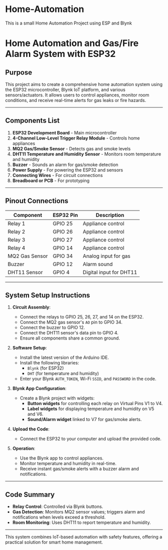 # Home-Automation
This is a small Home Automation Project using ESP and Blynk 


# Home Automation and Gas/Fire Alarm System with ESP32

## Purpose
This project aims to create a comprehensive home automation system using the ESP32 microcontroller, Blynk IoT platform, and various sensors/actuators. It allows users to control appliances, monitor room conditions, and receive real-time alerts for gas leaks or fire hazards.

---

## Components List
1. **ESP32 Development Board** - Main microcontroller
2. **4-Channel Low-Level Trigger Relay Module** - Controls home appliances
3. **MQ2 Gas/Smoke Sensor** - Detects gas and smoke levels
4. **DHT11 Temperature and Humidity Sensor** - Monitors room temperature and humidity
5. **Buzzer** - Sounds an alarm for gas/smoke detection
6. **Power Supply** - For powering the ESP32 and sensors
7. **Connecting Wires** - For circuit connections
8. **Breadboard or PCB** - For prototyping

---

## Pinout Connections
| Component       | ESP32 Pin | Description             |
|-----------------|-----------|-------------------------|
| Relay 1         | GPIO 25   | Appliance control       |
| Relay 2         | GPIO 26   | Appliance control       |
| Relay 3         | GPIO 27   | Appliance control       |
| Relay 4         | GPIO 14   | Appliance control       |
| MQ2 Gas Sensor  | GPIO 34   | Analog input for gas    |
| Buzzer          | GPIO 12   | Alarm sound             |
| DHT11 Sensor    | GPIO 4    | Digital input for DHT11 |

---

## System Setup Instructions

1. **Circuit Assembly**:
   - Connect the relays to GPIO 25, 26, 27, and 14 on the ESP32.
   - Connect the MQ2 gas sensor's `AO` pin to GPIO 34.
   - Connect the buzzer to GPIO 12.
   - Connect the DHT11 sensor's data pin to GPIO 4.
   - Ensure all components share a common ground.

2. **Software Setup**:
   - Install the latest version of the Arduino IDE.
   - Install the following libraries:
     - `Blynk` (for ESP32)
     - `DHT` (for temperature and humidity)
   - Enter your Blynk `AUTH_TOKEN`, Wi-Fi `SSID`, and `PASSWORD` in the code.

3. **Blynk App Configuration**:
   - Create a Blynk project with widgets:
     - **Button widgets** for controlling each relay on Virtual Pins V1 to V4.
     - **Label widgets** for displaying temperature and humidity on V5 and V6.
     - **Sound/Alarm widget** linked to V7 for gas/smoke alerts.

4. **Upload the Code**:
   - Connect the ESP32 to your computer and upload the provided code.

5. **Operation**:
   - Use the Blynk app to control appliances.
   - Monitor temperature and humidity in real-time.
   - Receive instant gas/smoke alerts with a buzzer alarm and notifications.

---

## Code Summary
- **Relay Control**: Controlled via Blynk buttons.
- **Gas Detection**: Monitors MQ2 sensor values; triggers alarm and notifications when levels exceed a threshold.
- **Room Monitoring**: Uses DHT11 to report temperature and humidity.

---

This system combines IoT-based automation with safety features, offering a practical solution for smart home management.
